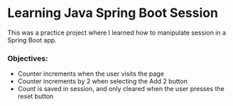 # Learning Java Spring Boot Session
This was a practice project where I learned how to manipulate session in a Spring Boot app.

### Objectives:
* Counter increments when the user visits the page
* Counter increments by 2 when selecting the Add 2 button
* Count is saved in session, and only cleared when the user presses the reset button